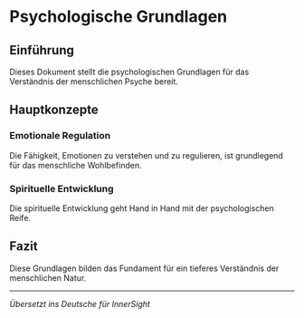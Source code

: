 # Psychologische Grundlagen

## Einführung

Dieses Dokument stellt die psychologischen Grundlagen für das Verständnis der menschlichen Psyche bereit.

## Hauptkonzepte

### Emotionale Regulation

Die Fähigkeit, Emotionen zu verstehen und zu regulieren, ist grundlegend für das menschliche Wohlbefinden.

### Spirituelle Entwicklung

Die spirituelle Entwicklung geht Hand in Hand mit der psychologischen Reife.

## Fazit

Diese Grundlagen bilden das Fundament für ein tieferes Verständnis der menschlichen Natur.

---

*Übersetzt ins Deutsche für InnerSight*
